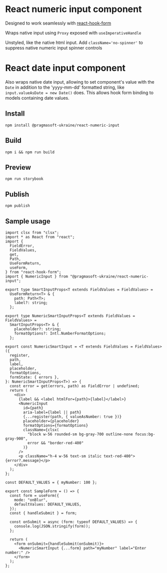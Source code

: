 # React numeric input component

Designed to work seamlessly with [react-hook-form](https://react-hook-form.com/)

Wraps native input using `Proxy` exposed with `useImperativeHandle`

Unstyled, like the native html input. Add `className='no-spinner'` to suppress native numeric input spinner controls

# React date input component

Also wraps native date input, allowing to set component's value with the `Date` in addition to the 'yyyy-mm-dd' formatted string, like `input.valueAsDate = new Date()` does. This allows hook form binding to models containing date values.

## Install

`npm install @pragmasoft-ukraine/react-numeric-input`

## Build

`npm i && npm run build`

## Preview

`npm run storybook`

## Publish

`npm publish`

## Sample usage

```tsx
import clsx from "clsx";
import * as React from "react";
import {
  FieldError,
  FieldValues,
  get,
  Path,
  UseFormReturn,
  useForm,
} from "react-hook-form";
import { NumericInput } from "@pragmasoft-ukraine/react-numeric-input";

export type SmartInputProps<T extends FieldValues = FieldValues> =
  UseFormReturn<T> & {
    path: Path<T>;
    label?: string;
  };

export type NumericSmartInputProps<T extends FieldValues = FieldValues> =
  SmartInputProps<T> & {
    placeholder?: string;
    formatOptions?: Intl.NumberFormatOptions;
  };

export const NumericSmartInput = <T extends FieldValues = FieldValues>({
  register,
  path,
  label,
  placeholder,
  formatOptions,
  formState: { errors },
}: NumericSmartInputProps<T>) => {
  const error = get(errors, path) as FieldError | undefined;
  return (
    <div>
      {label && <label htmlFor={path}>{label}</label>}
      <NumericInput
        id={path}
        aria-label={label || path}
        {...register(path, { valueAsNumber: true })}
        placeholder={placeholder}
        formatOptions={formatOptions}
        className={clsx(
          "block w-56 rounded-sm bg-gray-700 outline-none focus:bg-gray-900",
          error && "border-red-400"
        )}
      />
      <p className="h-4 w-56 text-sm italic text-red-400">{error?.message}</p>
    </div>
  );
};

const DEFAULT_VALUES = { myNumber: 100 };

export const SampleForm = () => {
  const form = useForm({
    mode: "onBlur",
    defaultValues: DEFAULT_VALUES,
  });
  const { handleSubmit } = form;

  const onSubmit = async (form: typeof DEFAULT_VALUES) => {
    console.log(JSON.stringify(form));
  };

  return (
    <form onSubmit={handleSubmit(onSubmit)}>
      <NumericSmartInput {...form} path="myNumber" label="Enter number:" />
    </form>
  );
};
```
